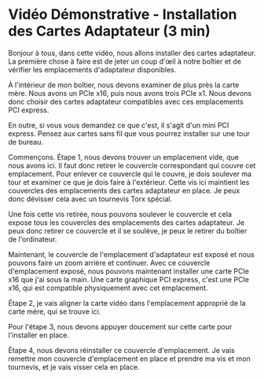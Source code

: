 
# Vidéo Démonstrative - Installation des Cartes Adaptateur (3 min)

Bonjour à tous, dans cette vidéo, nous allons installer des cartes adaptateur. La première chose à faire est de jeter un coup d'œil à notre boîtier et de vérifier les emplacements d'adaptateur disponibles.

À l'intérieur de mon boîtier, nous devons examiner de plus près la carte mère. Nous avons un PCIe x16, puis nous avons trois PCIe x1. Nous devons donc choisir des cartes adaptateur compatibles avec ces emplacements PCI express.

En outre, si vous vous demandez ce que c'est, il s'agit d'un mini PCI express. Pensez aux cartes sans fil que vous pourrez installer sur une tour de bureau.

Commençons. 
Étape 1, nous devons trouver un emplacement vide, que nous avons ici. Il faut donc retirer le couvercle correspondant qui couvre cet emplacement. Pour enlever ce couvercle qui le couvre, je dois soulever ma tour et examiner ce que je dois faire à l'extérieur. Cette vis ici maintient les couvercles des emplacements des cartes adaptateur en place. Je peux donc dévisser cela avec un tournevis Torx spécial.

Une fois cette vis retirée, nous pouvons soulever le couvercle et cela expose tous les couvercles des emplacements des cartes adaptateur. Je peux donc retirer ce couvercle et il se soulève, je peux le retirer du boîtier de l'ordinateur.

Maintenant, le couvercle de l'emplacement d'adaptateur est exposé et nous pouvons faire un zoom arrière et continuer. Avec ce couvercle d'emplacement exposé, nous pouvons maintenant installer une carte PCIe x16 que j'ai sous la main. Une carte graphique PCI express, c'est une PCIe x16, qui est compatible physiquement avec cet emplacement.

Étape 2, je vais aligner la carte vidéo dans l'emplacement approprié de la carte mère, qui se trouve ici.

Pour l'étape 3, nous devons appuyer doucement sur cette carte pour l'installer en place.

Étape 4, nous devons réinstaller ce couvercle d'emplacement. Je vais remettre mon couvercle d'emplacement en place et prendre ma vis et mon tournevis, et je vais visser cela en place.


